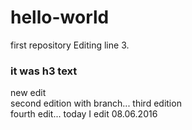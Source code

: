 # hello-world
first repository
Editing line 3. 
<h3>it was h3 text</h3>
new edit <br>
second edition with branch...
third edition <br>
fourth edit... 
today I edit 08.06.2016 
